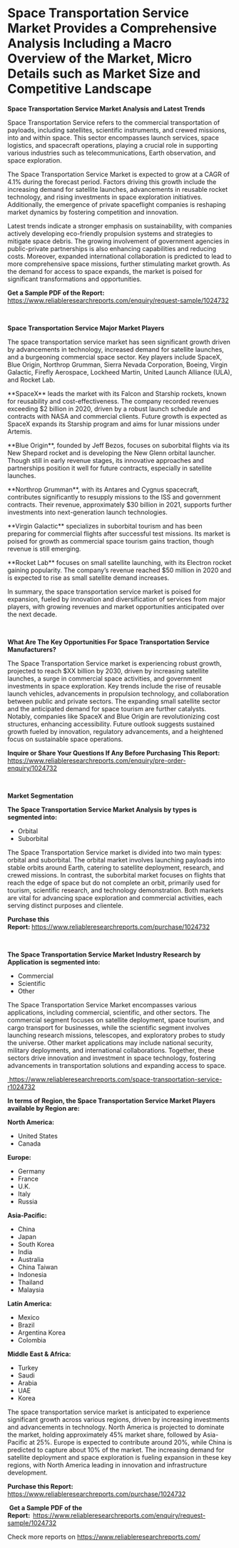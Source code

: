 <p><h1>Space Transportation Service Market Provides a Comprehensive Analysis Including a Macro Overview of the Market, Micro Details such as Market Size and Competitive Landscape</h1></p><p><strong>Space Transportation Service Market Analysis and Latest Trends</strong></p>
<p><p>Space Transportation Service refers to the commercial transportation of payloads, including satellites, scientific instruments, and crewed missions, into and within space. This sector encompasses launch services, space logistics, and spacecraft operations, playing a crucial role in supporting various industries such as telecommunications, Earth observation, and space exploration.</p><p>The Space Transportation Service Market is expected to grow at a CAGR of 4.1% during the forecast period. Factors driving this growth include the increasing demand for satellite launches, advancements in reusable rocket technology, and rising investments in space exploration initiatives. Additionally, the emergence of private spaceflight companies is reshaping market dynamics by fostering competition and innovation.</p><p>Latest trends indicate a stronger emphasis on sustainability, with companies actively developing eco-friendly propulsion systems and strategies to mitigate space debris. The growing involvement of government agencies in public-private partnerships is also enhancing capabilities and reducing costs. Moreover, expanded international collaboration is predicted to lead to more comprehensive space missions, further stimulating market growth. As the demand for access to space expands, the market is poised for significant transformations and opportunities.</p></p>
<p><strong>Get a Sample PDF of the Report:&nbsp;</strong> <a href="https://www.reliableresearchreports.com/enquiry/request-sample/1024732?utm_campaign=3060&utm_medium=2&utm_source=Github&utm_content=ia&utm_term=08032025&utm_id=space-transportation-service">https://www.reliableresearchreports.com/enquiry/request-sample/1024732</a></p>
<p>&nbsp;</p>
<p><strong>Space Transportation Service Major Market Players</strong></p>
<p><p>The space transportation service market has seen significant growth driven by advancements in technology, increased demand for satellite launches, and a burgeoning commercial space sector. Key players include SpaceX, Blue Origin, Northrop Grumman, Sierra Nevada Corporation, Boeing, Virgin Galactic, Firefly Aerospace, Lockheed Martin, United Launch Alliance (ULA), and Rocket Lab.</p><p>**SpaceX** leads the market with its Falcon and Starship rockets, known for reusability and cost-effectiveness. The company recorded revenues exceeding $2 billion in 2020, driven by a robust launch schedule and contracts with NASA and commercial clients. Future growth is expected as SpaceX expands its Starship program and aims for lunar missions under Artemis.</p><p>**Blue Origin**, founded by Jeff Bezos, focuses on suborbital flights via its New Shepard rocket and is developing the New Glenn orbital launcher. Though still in early revenue stages, its innovative approaches and partnerships position it well for future contracts, especially in satellite launches.</p><p>**Northrop Grumman**, with its Antares and Cygnus spacecraft, contributes significantly to resupply missions to the ISS and government contracts. Their revenue, approximately $30 billion in 2021, supports further investments into next-generation launch technologies.</p><p>**Virgin Galactic** specializes in suborbital tourism and has been preparing for commercial flights after successful test missions. Its market is poised for growth as commercial space tourism gains traction, though revenue is still emerging.</p><p>**Rocket Lab** focuses on small satellite launching, with its Electron rocket gaining popularity. The company’s revenue reached $50 million in 2020 and is expected to rise as small satellite demand increases.</p><p>In summary, the space transportation service market is poised for expansion, fueled by innovation and diversification of services from major players, with growing revenues and market opportunities anticipated over the next decade.</p></p>
<p>&nbsp;</p>
<p><strong>What Are The Key Opportunities For Space Transportation Service Manufacturers?</strong></p>
<p><p>The Space Transportation Service market is experiencing robust growth, projected to reach $XX billion by 2030, driven by increasing satellite launches, a surge in commercial space activities, and government investments in space exploration. Key trends include the rise of reusable launch vehicles, advancements in propulsion technology, and collaboration between public and private sectors. The expanding small satellite sector and the anticipated demand for space tourism are further catalysts. Notably, companies like SpaceX and Blue Origin are revolutionizing cost structures, enhancing accessibility. Future outlook suggests sustained growth fueled by innovation, regulatory advancements, and a heightened focus on sustainable space operations.</p></p>
<p><strong>Inquire or Share Your Questions If Any Before Purchasing This Report:</strong> <a href="https://www.reliableresearchreports.com/enquiry/pre-order-enquiry/1024732?utm_campaign=3060&utm_medium=2&utm_source=Github&utm_content=ia&utm_term=08032025&utm_id=space-transportation-service">https://www.reliableresearchreports.com/enquiry/pre-order-enquiry/1024732</a></p>
<p>&nbsp;</p>
<p><strong>Market Segmentation</strong></p>
<p><strong>The Space Transportation Service Market Analysis by types is segmented into:</strong></p>
<p><ul><li>Orbital</li><li>Suborbital</li></ul></p>
<p><p>The Space Transportation Service market is divided into two main types: orbital and suborbital. The orbital market involves launching payloads into stable orbits around Earth, catering to satellite deployment, research, and crewed missions. In contrast, the suborbital market focuses on flights that reach the edge of space but do not complete an orbit, primarily used for tourism, scientific research, and technology demonstration. Both markets are vital for advancing space exploration and commercial activities, each serving distinct purposes and clientele.</p></p>
<p><strong>Purchase this Report:&nbsp;</strong><a href="https://www.reliableresearchreports.com/purchase/1024732?utm_campaign=3060&utm_medium=2&utm_source=Github&utm_content=ia&utm_term=08032025&utm_id=space-transportation-service">https://www.reliableresearchreports.com/purchase/1024732</a></p>
<p>&nbsp;</p>
<p><strong>The Space Transportation Service Market Industry Research by Application is segmented into:</strong></p>
<p><ul><li>Commercial</li><li>Scientific</li><li>Other</li></ul></p>
<p><p>The Space Transportation Service Market encompasses various applications, including commercial, scientific, and other sectors. The commercial segment focuses on satellite deployment, space tourism, and cargo transport for businesses, while the scientific segment involves launching research missions, telescopes, and exploratory probes to study the universe. Other market applications may include national security, military deployments, and international collaborations. Together, these sectors drive innovation and investment in space technology, fostering advancements in transportation solutions and expanding access to space.</p></p>
<p><a href="https://www.reliableresearchreports.com/space-transportation-service-r1024732?utm_campaign=3060&utm_medium=2&utm_source=Github&utm_content=ia&utm_term=08032025&utm_id=space-transportation-service">&nbsp;https://www.reliableresearchreports.com/space-transportation-service-r1024732</a></p>
<p><strong>In terms of Region, the Space Transportation Service Market Players available by Region are:</strong></p>
<p>
    <p> <strong> North America: </strong>
        <ul>
            <li>United States</li>
            <li>Canada</li>
        </ul>
        </p> 
    <p> <strong> Europe: </strong>
        <ul>
            <li>Germany</li>
            <li>France</li>
            <li>U.K.</li>
            <li>Italy</li>
            <li>Russia</li>
        </ul>
        </p> 
    <p> <strong> Asia-Pacific: </strong>
        <ul>
            <li>China</li>
            <li>Japan</li>
            <li>South Korea</li>
            <li>India</li>
            <li>Australia</li>
            <li>China Taiwan</li>
            <li>Indonesia</li>
            <li>Thailand</li>
            <li>Malaysia</li>
        </ul>
        </p> 
    <p> <strong> Latin America: </strong>
        <ul>
            <li>Mexico</li>
            <li>Brazil</li>
            <li>Argentina Korea</li>
            <li>Colombia</li>
        </ul>
        </p> 
    <p> <strong> Middle East & Africa: </strong>
        <ul>
            <li>Turkey</li>
            <li>Saudi</li>
            <li>Arabia</li>
            <li>UAE</li>
            <li>Korea</li>
        </ul>
    </p>
    </p>
<p><p>The space transportation service market is anticipated to experience significant growth across various regions, driven by increasing investments and advancements in technology. North America is projected to dominate the market, holding approximately 45% market share, followed by Asia-Pacific at 25%. Europe is expected to contribute around 20%, while China is predicted to capture about 10% of the market. The increasing demand for satellite deployment and space exploration is fueling expansion in these key regions, with North America leading in innovation and infrastructure development.</p></p>
<p><strong>Purchase this Report: </strong><a href="https://www.reliableresearchreports.com/purchase/1024732?utm_campaign=3060&utm_medium=2&utm_source=Github&utm_content=ia&utm_term=08032025&utm_id=space-transportation-service">https://www.reliableresearchreports.com/purchase/1024732</a></p>
<p>&nbsp;<strong>Get a Sample PDF of the Report:&nbsp;&nbsp;</strong><a href="https://www.reliableresearchreports.com/enquiry/request-sample/1024732?utm_campaign=3060&utm_medium=2&utm_source=Github&utm_content=ia&utm_term=08032025&utm_id=space-transportation-service">https://www.reliableresearchreports.com/enquiry/request-sample/1024732</a></p>
<p><strong></strong></p>
<p>Check more reports on <a href="https://www.reliableresearchreports.com/?utm_campaign=3060&utm_medium=2&utm_source=Github&utm_content=ia&utm_term=08032025&utm_id=space-transportation-service">https://www.reliableresearchreports.com/</a></p>